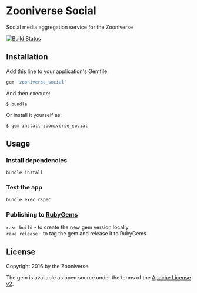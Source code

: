 # Zooniverse Social

Social media aggregation service for the Zooniverse

[![Build Status](https://travis-ci.org/zooniverse/Social.svg?branch=master)](https://travis-ci.org/zooniverse/Social)

## Installation

Add this line to your application's Gemfile:

```ruby
gem 'zooniverse_social'
```

And then execute:

    $ bundle

Or install it yourself as:

    $ gem install zooniverse_social

## Usage

### Install dependencies
`bundle install`

### Test the app
`bundle exec rspec`

### Publishing to [RubyGems](https://rubygems.org/)
`rake build` - to create the new gem version locally  
`rake release` - to tag the gem and release it to RubyGems

## License

Copyright 2016 by the Zooniverse

The gem is available as open source under the terms of the [Apache License v2](https://opensource.org/licenses/Apache-2.0).
